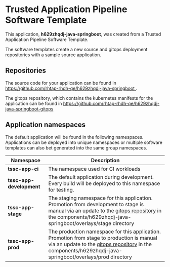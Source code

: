 # Trusted Application Pipeline Software Template

This application, **h629zhqdj-java-springboot**, was created from a Trusted Application Pipeline Software Template.

The software templates create a new source and gitops deployment repositories with a sample source application. 

## Repositories

The source code for your application can be found in [https://github.com/rhtap-rhdh-qe/h629zhqdj-java-springboot ](https://github.com/rhtap-rhdh-qe/h629zhqdj-java-springboot ).
 
The gitops repository, which contains the kubernetes manifests for the application can be found in 
[https://github.com/rhtap-rhdh-qe/h629zhqdj-java-springboot-gitops ](https://github.com/rhtap-rhdh-qe/h629zhqdj-java-springboot-gitops ) 

## Application namespaces 

The default application will be found in the following namespaces. Applications can be deployed into unique namespaces or multiple software templates can also bet generated into the same group namespaces.  

|  Namespace   |  Description   |  
| -------- | -------- |
| **tssc-app-ci** | The namespace used for CI workloads |
| **tssc-app-development** | The default application during development. Every build will be deployed to this namespace for testing. |
| **tssc-app-stage** | The staging namespace for this application. Promotion from development to stage is manual via an update to the [gitops repository](https://github.com/rhtap-rhdh-qe/h629zhqdj-java-springboot-gitops ) in the components/h629zhqdj-java-springboot/overlays/stage directory |
| **tssc-app-prod** | The production namespace for this application. Promotion from stage to production is manual via an update to the [gitops repository](https://github.com/rhtap-rhdh-qe/h629zhqdj-java-springboot-gitops ) in the components/h629zhqdj-java-springboot/overlays/prod directory |